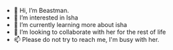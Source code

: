 - 👋 Hi, I’m Beastman.
- 👀 I’m interested in Isha
- 🌱 I’m currently learning more about isha
- 💞️ I’m looking to collaborate with her for the rest of life
- 📫 Please do not try to reach me, I'm busy with her.

<!---
amish2/amish2 is a ✨ special ✨ repository because its `README.md` (this file) appears on your GitHub profile.
You can click the Preview link to take a look at your changes.
--->
